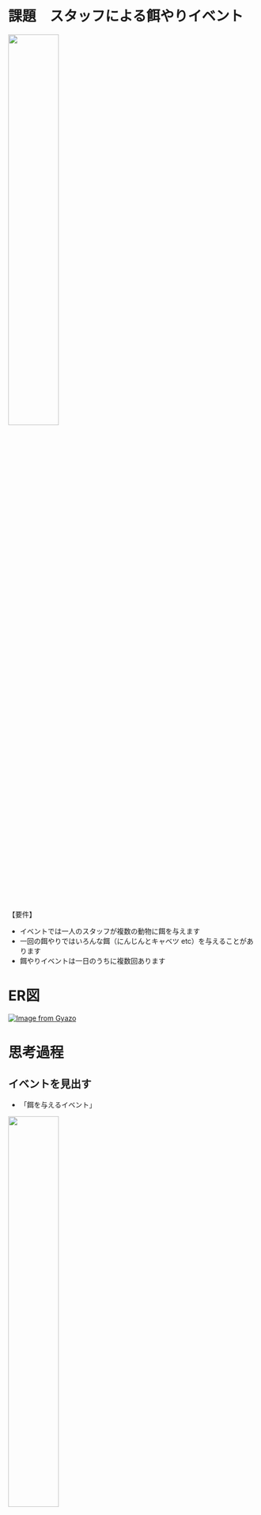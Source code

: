 # 課題　スタッフによる餌やりイベント
<img src= https://i.gyazo.com/242a93d4ffa1ef168dfa8805f126e29b.jpg width=45%>

【要件】
- イベントでは一人のスタッフが複数の動物に餌を与えます
- 一回の餌やりではいろんな餌（にんじんとキャベツ etc）を与えることがあります
- 餌やりイベントは一日のうちに複数回あります

# ER図
[![Image from Gyazo](https://i.gyazo.com/2131d1e0213c2419b21807d30c01da5f.png)](https://gyazo.com/2131d1e0213c2419b21807d30c01da5f)

# 思考過程
## イベントを見出す
- 「餌を与えるイベント」
<img src= https://i.gyazo.com/d4092d0b14a89c12d0ef88abf70928ed.png width=45%>

## リソースを抜き出す
- 「スタッフ」
- 「餌」
- 「動物」
<img src= https://i.gyazo.com/a2d971521b3d2449892e75da20a7cee7.png width=45%>

## 項目を入れる
- IDを与える。
- 項目を埋める。
<img src= https://i.gyazo.com/78d4e5922ea2d98e4589305c4c3c4fba.png width=45%>


## リレーションシップ
<img src= https://i.gyazo.com/2131d1e0213c2419b21807d30c01da5f.png width=45%>

## 再考
- イベントが複数なので明細みたいに分けるべきか？
- 客はいる？
